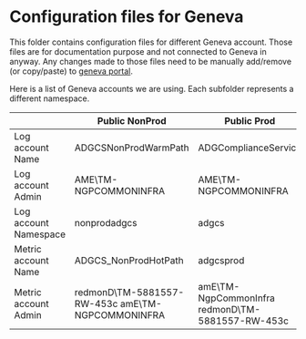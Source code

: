 # Configuration files for Geneva

This folder contains configuration files for different Geneva account. Those files are for documentation purpose and not connected to Geneva in anyway. Any changes made to those files need to be manually add/remove (or copy/paste) to [geneva portal](https://jarvis-west.dc.ad.msft.net/settings/mds).

Here is a list of Geneva accounts we are using. Each subfolder represents a different namespace.

|       | Public NonProd | Public Prod | Fairfax | Mooncake | EUDB
| ----- | -------------- | ----------- | ------- | -------- | -------- |
| Log account Name | ADGCSNonProdWarmPath | ADGComplianceService | NGPProxy | NGPProxy | NGPProxyEUDBPROD |
| Log account Admin | AME\TM-NGPCOMMONINFRA | AME\TM-NGPCOMMONINFRA | REDMOND\TM-5881557-RW-453c | REDMOND\TM-5881557-RW-453c | AME\TM-NGPCOMMONINFRA |
| Log account Namespace | nonprodadgcs | adgcs |  |  | NGPProxyEUDBPROD
| Metric account Name | ADGCS_NonProdHotPath | adgcsprod | NGPProxy-FFPROD | NGPProxy-MCPROD | NGPProxy-EUDBPROD
| Metric account Admin | redmonD\TM-5881557-RW-453c amE\TM-NGPCOMMONINFRA | amE\TM-NgpCommonInfra redmonD\TM-5881557-RW-453c |  |  | amE\TM-NgpCommonInfra redmonD\TM-5881557-RW-453c
